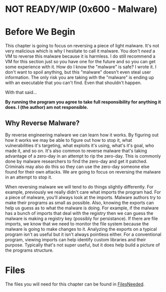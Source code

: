 # NOT READY/WIP (0x600 - Malware)

# Before We Begin
This chapter is going to focus on reversing a piece of light malware. It's not very malicious which is why I hesitate to call it malware. You don't *need* a VM to reverse this malware because it is harmless. I do still recommend a VM for this section just so you have one for the future and so you can get some experience with it. How do I know the "malware" is safe? I wrote it. I don't want to spoil anything, but this "malware" doesn't even steal user information. The only risk you are taking with the "malware" is ending up with an executable that you can't find. Even that shouldn't happen.

With that said...

**By running the program you agree to take full responsibility for anything it does. I (the author) am not responsible.**

## Why Reverse Malware?
By reverse engineering malware we can learn how it works. By figuring out how it works we may be able to figure out how to stop it, what vulnerabilities it's targeting, what exploits it's using, what's it's goal, who made it, and so on. It's also common to reverse malware that's taking advantage of a zero-day in an attempt to rip the zero-day. This is commonly done by malware researchers to find the zero-day and get it patched. Criminals may also do this so they can use the zero-day someone else found for their own attacks. We are going to focus on reversing the malware in an attempt to stop it.

When reversing malware we will tend to do things slightly differently. For example, previously we really didn't care what imports the program had. For a piece of malware, you'll always look at the imports. Malware authors try to make their programs as small as possible. Also, knowing the exports can help us guess as to what the malware is doing. For example, if the malware has a bunch of imports that deal with the registry then we can guess the malware is making a registry key (possibly for persistance). If there are file imports, we know that we need to monitor the file system because the malware is going to make changes to it. Analyzing the exports on a typical program isn't as useful but it isn't always pointless either. For a conventional program, viewing imports can help identify custom libraries and their purpose. Typically that's not super useful, but it does help build a picture of the programs structure.

# Files
The files you will need for this chapter can be found in [FilesNeeded](../FilesNeeded).